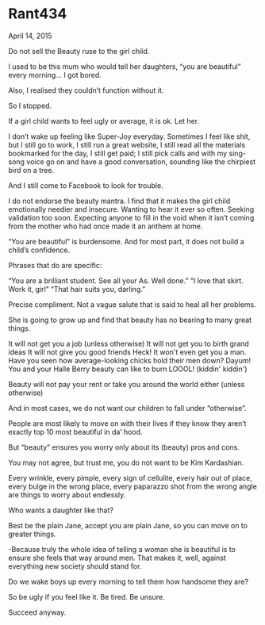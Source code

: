 # Rant434


April 14, 2015

Do not sell the Beauty ruse to the girl child.

I used to be this mum who would tell her daughters, “you are beautiful” every morning… I got bored.

Also, I realised they couldn’t function without it.

So I stopped.

If a girl child wants to feel ugly or average, it is ok. Let her.

I don’t wake up feeling like Super-Joy everyday. Sometimes I feel like shit, but I still go to work, I still run a great website, I still read all the materials bookmarked for the day, I still get paid; I still pick calls and with my sing-song voice go on and have a good conversation, sounding like the chirpiest bird on a tree. 

And I still come to Facebook to look for trouble.

I do not endorse the beauty mantra. I find that it makes the girl child emotionally needier and insecure. Wanting to hear it ever so often. Seeking validation too soon. Expecting anyone to fill in the void when it isn’t coming from the mother who had once made it an anthem at home.

“You are beautiful” is burdensome. And for most part, it does not build a child’s confidence.

Phrases that do are specific:

“You are a brilliant student. See all your As. Well done.”
“I love that skirt. Work it, girl”
“That hair suits you, darling.”

Precise compliment. Not a vague salute that is said to heal all her problems.

She is going to grow up and find that beauty has no bearing to many great things. 

It will not get you a job (unless otherwise)
It will not get you to birth grand ideas 
It will not give you good friends
Heck! It won't even get you a man. Have you seen how average-looking chicks hold their men down? Dayum! You and your Halle Berry beauty can like to burn LOOOL! (kiddin' kiddin')

Beauty will not pay your rent or take you around the world either (unless otherwise)

And in most cases, we do not want our children to fall under “otherwise”.

People are most likely to move on with their lives if they know they aren’t exactly top 10 most beautiful in da’ hood.

But “beauty” ensures you worry only about its (beauty) pros and cons.

You may not agree, but trust me, you do not want to be Kim Kardashian.

Every wrinkle, every pimple, every sign of cellulite, every hair out of place, every bulge in the wrong place, every paparazzo shot from the wrong angle are things to worry about endlessly.

Who wants a daughter like that?

Best be the plain Jane, accept you are plain Jane, so you can move on to greater things.

-Because truly the whole idea of telling a woman she is beautiful is to ensure she feels that way around men. That makes it, well, against everything new society should stand for.

Do we wake boys up every morning to tell them how handsome they are?

So be ugly if you feel like it. Be tired. Be unsure. 

Succeed anyway.